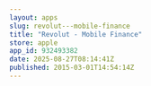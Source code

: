 ```yaml
---
layout: apps
slug: revolut---mobile-finance
title: "Revolut - Mobile Finance"
store: apple
app_id: 932493382
date: 2025-08-27T08:14:41Z
published: 2015-03-01T14:54:14Z
---
```

